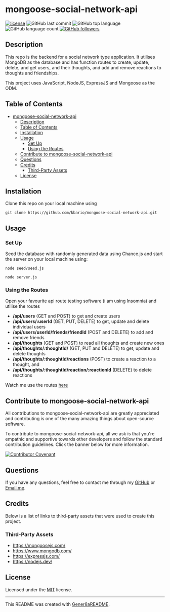 # mongoose-social-network-api
[![license](https://img.shields.io/badge/license-MIT-green.svg)](./LICENSE.md) ![GitHub last commit](https://img.shields.io/github/last-commit/kbario/mongoose-social-network-api) ![GitHub top language](https://img.shields.io/github/languages/top/kbario/mongoose-social-network-api) ![GitHub language count](https://img.shields.io/github/languages/count/kbario/mongoose-social-network-api) [![GitHub followers](https://img.shields.io/github/followers/kbario?style=social)](https://github.com/kbario)

## Description
This repo is the backend for a social network type application. It utilises MongoDB as the database and has function routes to create, update, delete, and get users, and their thoughts, and add and remove reactions to thoughts and friendships.

This project uses JavaScript, NodeJS, ExpressJS and Mongoose as the ODM.

## Table of Contents
- [mongoose-social-network-api](#mongoose-social-network-api)
  - [Description](#description)
  - [Table of Contents](#table-of-contents)
  - [Installation](#installation)
  - [Usage](#usage)
    - [Set Up](#set-up)
    - [Using the Routes](#using-the-routes)
  - [Contribute to mongoose-social-network-api](#contribute-to-mongoose-social-network-api)
  - [Questions](#questions)
  - [Credits](#credits)
    - [Third-Party Assets](#third-party-assets)
  - [License](#license)



## Installation
Clone this repo on your local machine using

    git clone https://github.com/kbario/mongoose-social-network-api.git

## Usage

### Set Up

Seed the database with randomly generated data using Chance.js and start the server on your local machine using:

    node seed/seed.js

    node server.js


### Using the Routes

Open your favourite api route testing software (i am using Insomnia) and utilise the routes
- **/api/users** (GET and POST) to get and create users
- **/api/users/:userId** (GET, PUT, DELETE) to get, update and delete individual users
- **/api/users/userId/friends/friendId** (POST and DELETE) to add and remove friends
- **/api/thoughts** (GET and POST) to read all thoughts and create new ones
- **/api/thoughts/:thoughtId/** (GET, PUT and DELETE) to get, update and delete thoughts
- **/api/thoughts/:thoughtId/reactions** (POST) to create a reaction to a thought, and 
- **/api/thoughts/:thoughtId/reaction/:reactionId** (DELETE) to delete reactions

Watch me use the routes [here](https://drive.google.com/file/d/1F3z0Mx1U32WW9L3omh3zUOnf26qN5MXV/view)

## Contribute to mongoose-social-network-api

All contributions to mongoose-social-network-api are greatly appreciated and contributing is one of the many amazing things about open-source software.

To contribute to mongoose-social-network-api, all we ask is that you're empathic and supportive towards other developers and follow the standard contribution guidelines. Click the banner below for more information.
        
[![Contributor Covenant](https://img.shields.io/badge/Contributor%20Covenant-2.1-4baaaa.svg)](./CODE_OF_CONDUCT.md)

## Questions
If you have any questions, feel free to contact me through my [GitHub](https://github.com/kbario/) or [Email me](mailto:kylebario1@gmail.com).

## Credits
Below is a list of links to third-party assets that were used to create this project.

### Third-Party Assets
- https://mongoosejs.com/
- https://www.mongodb.com/
- https://expressjs.com/
- https://nodejs.dev/

## License
Licensed under the [MIT](./LICENSE.txt) license.

---
This README was created with [Gener8aREADME](https://github.com/kbario/Gener8aREADME).
